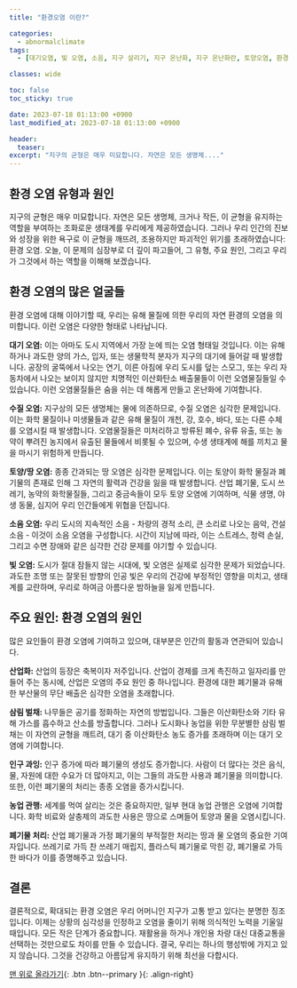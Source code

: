 ```yaml
---
title: "환경오염 이란?"

categories:
  - abnormalclimate
tags:
  - [대기오염, 빛 오염, 소음, 지구 살리기, 지구 온난화, 지구 온난화란, 토양오염, 환경오염, 환경오염 원인, 환경오염이란]

classes: wide

toc: false
toc_sticky: true

date: 2023-07-18 01:13:00 +0900
last_modified_at: 2023-07-18 01:13:00 +0900

header:
  teaser:
excerpt: "지구의 균형은 매우 미묘합니다. 자연은 모든 생명체...."
---
```


## 환경 오염 유형과 원인

지구의 균형은 매우 미묘합니다. 자연은 모든 생명체, 크거나 작든, 이 균형을 유지하는 역할을 부여하는 조화로운 생태계를 우리에게 제공하였습니다. 그러나 우리 인간의 진보와 성장을 위한 욕구로 이 균형을 깨뜨려, 조용하지만 파괴적인 위기를 초래하였습니다: 환경 오염. 오늘, 이 문제의 심장부로 더 깊이 파고들어, 그 유형, 주요 원인, 그리고 우리가 그것에서 하는 역할을 이해해 보겠습니다.

## 환경 오염의 많은 얼굴들

환경 오염에 대해 이야기할 때, 우리는 유해 물질에 의한 우리의 자연 환경의 오염을 의미합니다. 이런 오염은 다양한 형태로 나타납니다.

**대기 오염:** 이는 아마도 도시 지역에서 가장 눈에 띄는 오염 형태일 것입니다. 이는 유해하거나 과도한 양의 가스, 입자, 또는 생물학적 분자가 지구의 대기에 들어갈 때 발생합니다. 공장의 굴뚝에서 나오는 연기, 이른 아침에 우리 도시를 덮는 스모그, 또는 우리 자동차에서 나오는 보이지 않지만 치명적인 이산화탄소 배출물들이 이런 오염물질들일 수 있습니다. 이런 오염물질들은 숨을 쉬는 데 해롭게 만들고 온난화에 기여합니다.

**수질 오염:** 지구상의 모든 생명체는 물에 의존하므로, 수질 오염은 심각한 문제입니다. 이는 화학 물질이나 미생물들과 같은 유해 물질이 개천, 강, 호수, 바다, 또는 다른 수체를 오염시킬 때 발생합니다. 오염물질들은 미처리하고 방류된 폐수, 유류 유출, 또는 농약이 뿌려진 농지에서 유출된 물들에서 비롯될 수 있으며, 수생 생태계에 해를 끼치고 물을 마시기 위험하게 만듭니다.

**토양/땅 오염:** 종종 간과되는 땅 오염은 심각한 문제입니다. 이는 토양이 화학 물질과 폐기물의 존재로 인해 그 자연의 활력과 건강을 잃을 때 발생합니다. 산업 폐기물, 도시 쓰레기, 농약의 화학물질들, 그리고 중금속들이 모두 토양 오염에 기여하며, 식물 생명, 야생 동물, 심지어 우리 인간들에게 위협을 던집니다.

**소음 오염:** 우리 도시의 지속적인 소음 - 차량의 경적 소리, 큰 소리로 나오는 음악, 건설 소음 - 이것이 소음 오염을 구성합니다. 시간이 지남에 따라, 이는 스트레스, 청력 손실, 그리고 수면 장애와 같은 심각한 건강 문제를 야기할 수 있습니다.

**빛 오염:** 도시가 절대 잠들지 않는 시대에, 빛 오염은 실제로 심각한 문제가 되었습니다. 과도한 조명 또는 잘못된 방향의 인공 빛은 우리의 건강에 부정적인 영향을 미치고, 생태계를 교란하며, 우리로 하여금 아름다운 밤하늘을 잃게 만듭니다.

## 주요 원인: 환경 오염의 원인

많은 요인들이 환경 오염에 기여하고 있으며, 대부분은 인간의 활동과 연관되어 있습니다.

**산업화:** 산업의 등장은 축복이자 저주입니다. 산업이 경제를 크게 촉진하고 일자리를 만들어 주는 동시에, 산업은 오염의 주요 원인 중 하나입니다. 환경에 대한 폐기물과 유해한 부산물의 무단 배출은 심각한 오염을 초래합니다.

**삼림 벌채:** 나무들은 공기를 정화하는 자연의 방법입니다. 그들은 이산화탄소와 기타 유해 가스를 흡수하고 산소를 방출합니다. 그러나 도시화나 농업을 위한 무분별한 삼림 벌채는 이 자연의 균형을 깨트려, 대기 중 이산화탄소 농도 증가를 초래하며 이는 대기 오염에 기여합니다.

**인구 과잉:** 인구 증가에 따라 폐기물의 생성도 증가합니다. 사람이 더 많다는 것은 음식, 물, 자원에 대한 수요가 더 많아지고, 이는 그들의 과도한 사용과 폐기물을 의미합니다. 또한, 이런 폐기물의 처리는 종종 오염을 증가시킵니다.

**농업 관행:** 세계를 먹여 살리는 것은 중요하지만, 일부 현대 농업 관행은 오염에 기여합니다. 화학 비료와 살충제의 과도한 사용은 땅으로 스며들어 토양과 물을 오염시킵니다.

**폐기물 처리:** 산업 폐기물과 가정 폐기물의 부적절한 처리는 땅과 물 오염의 중요한 기여자입니다. 쓰레기로 가득 찬 쓰레기 매립지, 플라스틱 폐기물로 막힌 강, 폐기물로 가득한 바다가 이를 증명해주고 있습니다.


## 결론
결론적으로, 확대되는 환경 오염은 우리 어머니인 지구가 고통 받고 있다는 분명한 징조입니다. 이제는 상황의 심각성을 인정하고 오염을 줄이기 위해 의식적인 노력을 기울일 때입니다. 모든 작은 단계가 중요합니다. 재활용을 하거나 개인용 차량 대신 대중교통을 선택하는 것만으로도 차이를 만들 수 있습니다. 결국, 우리는 하나의 행성밖에 가지고 있지 않습니다. 그것을 건강하고 아름답게 유지하기 위해 최선을 다합시다.

[맨 위로 올라가기](#){: .btn .btn--primary }{: .align-right}